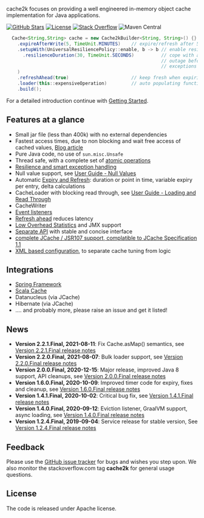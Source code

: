 cache2k focuses on providing a well engineered in-memory object cache implementation for
Java applications. 

[![GitHub Stars](https://x.h7e.eu/badges/xz/q/github/starGazers/gh-stargazers/cache2k/cache2k)](https://github.com/cache2k/cache2k/stargazers)
[![License](https://x.h7e.eu/badges/xz/txt/license/apache)](https://www.apache.org/licenses/LICENSE-2.0.html)
[![Stack Overflow](https://x.h7e.eu/badges/xz/txt/stackoverflow/cache2k)](https://stackoverflow.com/questions/tagged/cache2k)
![Maven Central](https://x.h7e.eu/badges/xz/q/maven/latestVersion/maven-central/org.cache2k/cache2k-api)

````java
  Cache<String,String> cache = new Cache2kBuilder<String, String>() {}
    .expireAfterWrite(5, TimeUnit.MINUTES)    // expire/refresh after 5 minutes
    .setupWith(UniversalResiliencePolicy::enable, b -> b // enable resilience policy
      .resilienceDuration(30, TimeUnit.SECONDS)          // cope with at most 30 seconds
                                                         // outage before propagating 
                                                         // exceptions
    )
    .refreshAhead(true)                       // keep fresh when expiring
    .loader(this::expensiveOperation)         // auto populating function
    .build();
````

For a detailed introduction continue with [Getting Started](docs/latest/user-guide.html#getting-started).

## Features at a glance

 * Small jar file (less than 400k) with no external dependencies
 * Fastest access times, due to non blocking and wait free access of cached values, [Blog article](https://cruftex.net/2017/09/01/Java-Caching-Benchmarks-Part-3.html)
 * Pure Java code, no use of `sun.misc.Unsafe`
 * Thread safe, with a complete set of [atomic operations](docs/latest/user-guide.html#atomic-operations)
 * [Resilience and smart exception handling](docs/latest/user-guide.html#resilience-and-exceptions) 
 * Null value support, see [User Guide - Null Values](docs/latest/user-guide.html#null-values)
 * Automatic [Expiry and Refresh](docs/latest/user-guide.html#expiry-and-refresh): duration or point in time, variable expiry per entry, delta calculations
 * CacheLoader with blocking read through, see [User Guide - Loading and Read Through](docs/latest/user-guide.html#loading-read-through)
 * CacheWriter
 * [Event listeners](docs/latest/user-guide.html#event-listeners)
 * [Refresh ahead](docs/latest/user-guide.html#refresh-ahead) reduces latency
 * [Low Overhead Statistics](docs/latest/user-guide.html#statistics) and JMX support
 * [Separate API](docs/latest/apidocs/cache2k-api/index.html) with stable and concise interface
 * [complete JCache / JSR107 support, complatible to JCache Specification 1.1](docs/latest/user-guide.html#jcache)
 * [XML based configuration](docs/latest/user-guide.html#xml-configuration), to separate cache tuning from logic

## Integrations

 * [Spring Framework](docs/latest/user-guide.html#spring)
 * [Scala Cache](https://github.com/cb372/scalacache)
 * Datanucleus (via JCache)
 * Hibernate (via JCache)
 * .... and probably more, please raise an issue and get it listed! 

## News

  * **Version 2.2.1.Final, 2021-08-11**: Fix Cache.asMap() semantics, see [Version 2.2.1.Final release notes](2/2.1.Final.html)
  * **Version 2.2.0.Final, 2021-08-07**: Bulk loader support, see [Version 2.2.0.Final release notes](2/2.0.Final.html)
  * **Version 2.0.0.Final, 2020-12-15**: Major release, improved Java 8 support, API cleanups, see [Version 2.0.0.Final release notes](2/0.0.Final.html)
  * **Version 1.6.0.Final, 2020-10-09**: Improved timer code for expiry, fixes and cleanup, see [Version 1.6.0.Final release notes](1/6.0.Final.html)
  * **Version 1.4.1.Final, 2020-10-02**: Critical bug fix, see [Version 1.4.1.Final release notes](1/4.1.Final.html)
  * **Version 1.4.0.Final, 2020-09-12**: Eviction listener, GraalVM support, async loading, see [Version 1.4.0.Final release notes](1/4.0.Final.html)
  * **Version 1.2.4.Final, 2019-09-04**: Service release for stable version, See [Version 1.2.4.Final release notes](1/2.4.Final.html)

## Feedback

Please use the [GitHub issue tracker](https://github.com/cache2k/cache2k) for bugs and wishes you step upon. We also monitor the stackoverflow.com tag
**cache2k** for general usage questions.

## License

The code is released under Apache license. 
